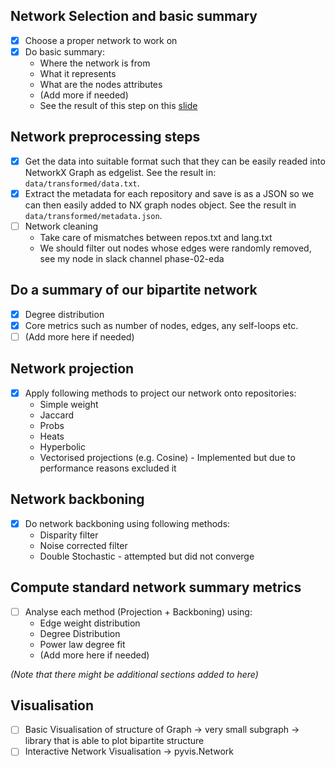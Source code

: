 ## Network Selection and basic summary

- [x] Choose a proper network to work on
- [x] Do basic summary:
  - Where the network is from
  - What it represents
  - What are the nodes attributes
  - (Add more if needed)
  - See the result of this step on this [slide](https://docs.google.com/presentation/d/13dyLBafxCt2VNjRtrBzkrYpuNhHQViyT52FdB1JcBHQ/edit#slide=id.p)

## Network preprocessing steps

- [x] Get the data into suitable format such that they can be easily readed into NetworkX Graph as edgelist. See the result in: `data/transformed/data.txt`.
- [x] Extract the metadata for each repository and save is as a JSON so we can then easily added to NX graph nodes object. See the result in `data/transformed/metadata.json`.
- [ ] Network cleaning
  - Take care of mismatches between repos.txt and lang.txt
  - We should filter out nodes whose edges were randomly removed, see my node in slack channel phase-02-eda

## Do a summary of our bipartite network

- [x] Degree distribution
- [x] Core metrics such as number of nodes, edges, any self-loops etc.
- [ ] (Add more here if needed)

## Network projection

- [x] Apply following methods to project our network onto repositories:
  - Simple weight
  - Jaccard
  - Probs
  - Heats
  - Hyperbolic
  - Vectorised projections (e.g. Cosine) - Implemented but due to performance reasons excluded it

## Network backboning

- [x] Do network backboning using following methods:
  - Disparity filter
  - Noise corrected filter
  - Double Stochastic - attempted but did not converge

## Compute standard network summary metrics

- [ ] Analyse each method (Projection + Backboning) using:
  - Edge weight distribution
  - Degree Distribution
  - Power law degree fit
  - (Add more here if needed)

_(Note that there might be additional sections added to here)_

## Visualisation

- [ ] Basic Visualisation of structure of Graph -> very small subgraph -> library that is able to plot bipartite structure
- [ ] Interactive Network Visualisation -> pyvis.Network

